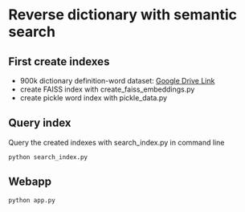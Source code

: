 # Reverse dictionary with semantic search

## First create indexes
- 900k dictionary definition-word dataset: [Google Drive Link](https://drive.google.com/file/d/1XbiQJidncJmvhr-hm9ai_9zNJ6J75i9g/view?usp=sharing)
- create FAISS index with create_faiss_embeddings.py
- create pickle word index with pickle_data.py
  
## Query index
Query the created indexes with search_index.py in command line
```
python search_index.py
```

## Webapp
```
python app.py
```
